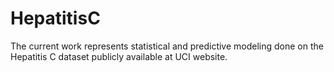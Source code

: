 # HepatitisC

The current work represents statistical and predictive modeling done on the Hepatitis C dataset publicly available at UCI website.
